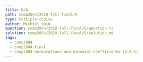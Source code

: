 ```yaml
---
title: N/A
path: comp2804/2018-fall-final/5
type: multiple-choice
author: Michiel Smid
question: comp2804/2018-fall-final/5/question.ts
solution: comp2804/2018-fall-final/5/solution.md
tags:
  - comp2804
  - comp2804-final
  - comp2804-permutations-and-binomial-coefficients-(3.6.1)
---
```

